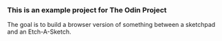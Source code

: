 ### This is an example project for The Odin Project

The goal is to build a browser version of something between a sketchpad and an Etch-A-Sketch.
